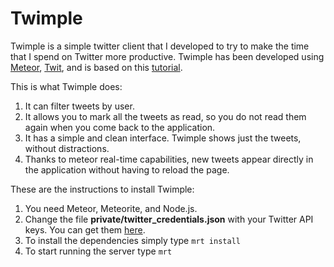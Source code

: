 Twimple
=======

Twimple is a simple twitter client that I developed to try to make the time that I spend on Twitter more productive. Twimple has been developed using [Meteor](https://www.meteor.com/), [Twit](https://github.com/ttezel/twit), and is based on this [tutorial](http://g00glen00b.be/meteor-twitter-streaming).

This is what Twimple does:

1. It can filter tweets by user.
2. It allows you to mark all the tweets as read, so you do not read them again when you come back to the application.
3. It has a simple and clean interface. Twimple shows just the tweets, without distractions.
4. Thanks to meteor real-time capabilities, new tweets appear directly in the application without having to reload the page.

These are the instructions to install Twimple:

1. You need Meteor, Meteorite, and Node.js.
2. Change the file **private/twitter_credentials.json** with your Twitter API keys. You can get them [here](https://apps.twitter.com/app/new).
3. To install the dependencies simply type ``mrt install``
4. To start running the server type ``mrt``
